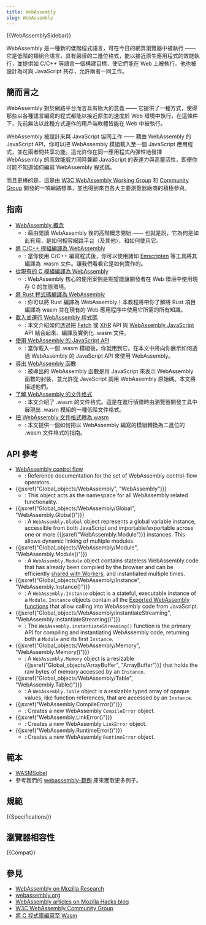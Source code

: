 ```yaml
---
title: WebAssembly
slug: WebAssembly
---
```


{{WebAssemblySidebar}}

WebAssembly 是一種新的低階程式語言，可在今日的網頁瀏覽器中被執行 —— 它是低階的類組合語言，具有嚴謹的二進位格式，能以接近原生應用程式的效能執行，並提供如 C/C++ 等語言一個構建目標，使它們能在 Web 上被執行。他也被設計為可與 JavaScript 共存，允許兩者一同工作。

## 簡而言之

WebAssembly 對於網路平台而言具有極大的意義 —— 它提供了一種方式，使得那些以各種語言編寫的程式都能以接近原生的速度於 Web 環境中執行，在這條件下，先前無法以此種方式運作的用戶端軟體皆能在 Web 中被執行。

WebAssembly 被設計來與 JavaScript 協同工作 —— 藉由 WebAssembly 的 JavaScript API，你可以把 WebAssembly 模組載入至一個 JavaScript 應用程式，並在兩者間共享功能。這允許你在同一應用程式內彈性地發揮 WebAssembly 的高效能威力同時兼顧 JavaScript 的表達力與高靈活性，即便你可能不知道如何編寫 WebAssembly 程式碼。

而且更棒的是，這是由 [W3C WebAssembly Working Group](https://www.w3.org/wasm/) 和 [Community Group](https://www.w3.org/community/webassembly/) 開發的一項網路標準，並也得到來自各大主要瀏覽器廠商的積極參與。

## 指南

- [WebAssembly 概念](/zh-TW/docs/WebAssembly/Concepts)
  - : 藉由閱讀 WebAssembly 後的高階概念開始 —— 也就是說，它為何是如此有用，是如何相容網路平台（及其他），和如何使用它。
- [將 C/C++ 模組編譯為 WebAssembly](/zh-TW/docs/WebAssembly/C_to_wasm)
  - : 當你使用 C/C++ 編寫程式後，你可以使用諸如 [Emscripten](https://emscripten.org/) 等工具將其編譯為 .wasm 文件。讓我們看看它是如何實作的。
- [從現有的 C 模組編譯為 WebAssembly](/zh-TW/docs/WebAssembly/existing_C_to_wasm)
  - : WebAssembly 核心的使用案例是期望能讓開發者在 Web 環境中使用現存 C 的生態環境。
- [將 Rust 程式碼編譯為 WebAssembly](/zh-TW/docs/WebAssembly/Rust_to_wasm)
  - : 你可以將 Rust 編譯為 WebAssembly！本教程將帶你了解將 Rust 項目編譯為 wasm 並在現有的 Web 應用程序中使用它所需的所有知識。
- [載入並運行 WebAssembly 程式碼](/zh-TW/docs/WebAssembly/Loading_and_running)
  - : 本文介紹如何透過把 [Fetch](/zh-TW/docs/Web/API/Fetch_API) 或 [XHR](/zh-TW/docs/Web/API/XMLHttpRequest) API 與 [WebAssembly JavaScript](/zh-TW/docs/Web/JavaScript/Reference/Global_Objects/WebAssembly) API 結合起來、編譯及實例化 .wasm 文件。
- [使用 WebAssembly 的 JavaScript API](/zh-TW/docs/WebAssembly/Using_the_JavaScript_API)
  - : 當你載入一個 .wasm 模組後，你就用到它。在本文中將向你展示如何透過 WebAssembly 的 JavaScript API 來使用 WebAssembly。
- [導出 WebAssembly 函數](/zh-TW/docs/WebAssembly/Exported_functions)
  - : 被導出的 WebAssembly 函數是用 JavaScript 來表示 WebAssembly 函數的封裝，並允許從 JavaScript 調用 WebAssembly 原始碼。本文將描述他們。
- [了解 WebAssembly 的文件格式](/zh-TW/docs/WebAssembly/Understanding_the_text_format)
  - : 本文介紹了 .wasm 的文件格式。這是在進行偵錯時由瀏覽器開發工具中展現出 .wasm 模組的一種低階文件格式。
- [把 WebAssembly 文件格式轉為 wasm](/zh-TW/docs/WebAssembly/Text_format_to_wasm)
  - : 本文提供一個如何把以 WebAssembly 編寫的模組轉換為二進位的 .wasm 文件格式的指南。

## API 參考

- [WebAssembly control flow](/zh-TW/docs/WebAssembly/Reference/Control_flow)
  - : Reference documentation for the set of WebAssembly control-flow operators.
- {{jsxref("Global_objects/WebAssembly", "WebAssembly")}}
  - : This object acts as the namespace for all WebAssembly related functionality.
- {{jsxref("Global_objects/WebAssembly/Global", "WebAssembly.Global()")}}
  - : A `WebAssembly.Global` object represents a global variable instance, accessible from both JavaScript and importable/exportable across one or more {{jsxref("WebAssembly.Module")}} instances. This allows dynamic linking of multiple modules.
- {{jsxref("Global_objects/WebAssembly/Module", "WebAssembly.Module()")}}
  - : A `WebAssembly.Module` object contains stateless WebAssembly code that has already been compiled by the browser and can be efficiently [shared with Workers](/zh-TW/docs/Web/API/Worker/postMessage), and instantiated multiple times.
- {{jsxref("Global_objects/WebAssembly/Instance", "WebAssembly.Instance()")}}
  - : A `WebAssembly.Instance` object is a stateful, executable instance of a `Module`. `Instance` objects contain all the [Exported WebAssembly functions](/zh-TW/docs/WebAssembly/Exported_functions) that allow calling into WebAssembly code from JavaScript.
- {{jsxref("Global_objects/WebAssembly/instantiateStreaming", "WebAssembly.instantiateStreaming()")}}
  - : The `WebAssembly.instantiateStreaming()` function is the primary API for compiling and instantiating WebAssembly code, returning both a `Module` and its first `Instance`.
- {{jsxref("Global_objects/WebAssembly/Memory", "WebAssembly.Memory()")}}
  - : A `WebAssembly.Memory` object is a resizable {{jsxref("Global_objects/ArrayBuffer", "ArrayBuffer")}} that holds the raw bytes of memory accessed by an `Instance`.
- {{jsxref("Global_objects/WebAssembly/Table", "WebAssembly.Table()")}}
  - : A `WebAssembly.Table` object is a resizable typed array of opaque values, like function references, that are accessed by an `Instance`.
- {{jsxref("WebAssembly.CompileError()")}}
  - : Creates a new WebAssembly `CompileError` object.
- {{jsxref("WebAssembly.LinkError()")}}
  - : Creates a new WebAssembly `LinkError` object.
- {{jsxref("WebAssembly.RuntimeError()")}}
  - : Creates a new WebAssembly `RuntimeError` object.

## 範本

- [WASMSobel](https://github.com/JasonWeathersby/WASMSobel)
- 參考我們的 [webassembly-範例](https://github.com/mdn/webassembly-examples/) 庫來獲取更多例子。

## 規範

{{Specifications}}

## 瀏覽器相容性

{{Compat}}

## 參見

- [WebAssembly on Mozilla Research](https://research.mozilla.org/)
- [webassembly.org](https://webassembly.org/)
- [WebAssembly articles on Mozilla Hacks blog](https://hacks.mozilla.org/category/webassembly/)
- [W3C WebAssembly Community Group](https://www.w3.org/community/webassembly/)
- [將 C 程式庫編寫至 Wasm](https://web.dev/articles/emscripting-a-c-library)
